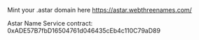 Mint your .astar domain here https://astar.webthreenames.com/

Astar Name Service contract: 0xADE57B7fbD16504761d046435cEb4c110C79aD89
